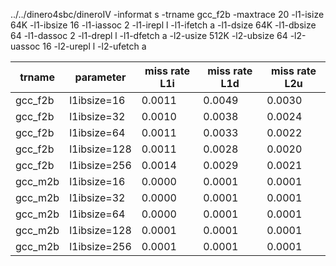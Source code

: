 ../../dinero4sbc/dineroIV -informat s -trname gcc_f2b -maxtrace 20 -l1-isize 64K -l1-ibsize 16 -l1-iassoc 2 -l1-irepl l -l1-ifetch a -l1-dsize 64K -l1-dbsize 64 -l1-dassoc 2 -l1-drepl l -l1-dfetch a -l2-usize 512K -l2-ubsize 64 -l2-uassoc 16 -l2-urepl l -l2-ufetch a

|trname|parameter|miss rate L1i|miss rate L1d|miss rate L2u|
|---|---|---|---|---|
|gcc_f2b|l1ibsize=16|0.0011|0.0049|0.0030|
|gcc_f2b|l1ibsize=32|0.0010|0.0038|0.0024|
|gcc_f2b|l1ibsize=64|0.0011|0.0033|0.0022|
|gcc_f2b|l1ibsize=128|0.0011|0.0028|0.0020|
|gcc_f2b|l1ibsize=256|0.0014|0.0029|0.0021|
|gcc_m2b|l1ibsize=16|0.0000|0.0001|0.0001|
|gcc_m2b|l1ibsize=32|0.0000|0.0001|0.0001|
|gcc_m2b|l1ibsize=64|0.0000|0.0001|0.0001|
|gcc_m2b|l1ibsize=128|0.0001|0.0001|0.0001|
|gcc_m2b|l1ibsize=256|0.0001|0.0001|0.0001|
